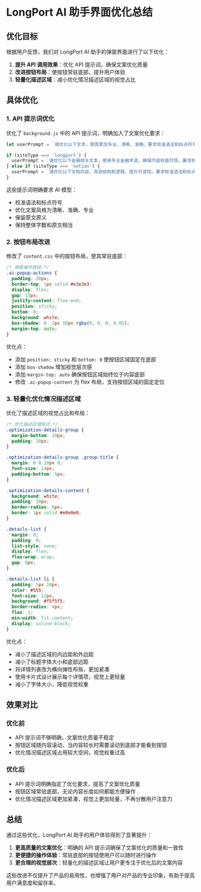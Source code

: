 # LongPort AI 助手界面优化总结

## 优化目标

根据用户反馈，我们对 LongPort AI 助手的弹窗界面进行了以下优化：

1. **提升 API 调用效果**：优化 API 提示词，确保文案优化质量
2. **改进按钮布局**：使按钮常驻底部，提升用户体验
3. **轻量化描述区域**：减小优化情况描述区域的视觉占比

## 具体优化

### 1. API 提示词优化

优化了 `background.js` 中的 API 提示词，明确加入了文案优化要求：

```javascript
let userPrompt = `请优化以下文本，使其更加专业、清晰、准确。要求校准语法和标点符号，优化文案风格为清晰、准确、专业，保留原文原义，整体字数和原文相当：\n\n${text}`;

if (siteType === 'longport') {
  userPrompt = `请优化以下金融相关文本，使用专业金融术语，确保内容权威可信。要求校准语法和标点符号，优化文案风格为清晰、准确、专业，保留原文原义，整体字数和原文相当：\n\n${text}`;
} else if (siteType === 'notion') {
  userPrompt = `请优化以下文档内容，改进结构和逻辑，提升可读性。要求校准语法和标点符号，优化文案风格为清晰、准确、专业，保留原文原义，整体字数和原文相当：\n\n${text}`;
}
```

这些提示词明确要求 AI 模型：
- 校准语法和标点符号
- 优化文案风格为清晰、准确、专业
- 保留原文原义
- 保持整体字数和原文相当

### 2. 按钮布局改进

修改了 `content.css` 中的按钮布局，使其常驻底部：

```css
/* 弹窗操作按钮 */
.ai-popup-actions {
  padding: 20px;
  border-top: 1px solid #e3e3e3;
  display: flex;
  gap: 15px;
  justify-content: flex-end;
  position: sticky;
  bottom: 0;
  background: white;
  box-shadow: 0 -2px 10px rgba(0, 0, 0, 0.05);
  margin-top: auto;
}
```

优化点：
- 添加 `position: sticky` 和 `bottom: 0` 使按钮区域固定在底部
- 添加 `box-shadow` 增加视觉层次感
- 添加 `margin-top: auto` 确保按钮区域始终位于内容底部
- 修改 `.ai-popup-content` 为 flex 布局，支持按钮区域的固定定位

### 3. 轻量化优化情况描述区域

优化了描述区域的视觉占比和布局：

```css
/* 优化描述区域样式 */
.optimization-details-group {
  margin-bottom: 10px;
  padding: 10px;
}

.optimization-details-group .group-title {
  margin: 0 0 10px 0;
  font-size: 14px;
  padding-bottom: 5px;
}

.optimization-details-content {
  background: white;
  padding: 10px;
  border-radius: 6px;
  border: 1px solid #e0e0e0;
}

.details-list {
  margin: 0;
  padding: 0;
  list-style: none;
  display: flex;
  flex-wrap: wrap;
  gap: 8px;
}

.details-list li {
  padding: 5px 10px;
  color: #555;
  font-size: 12px;
  background: #f5f5f5;
  border-radius: 4px;
  flex: 1;
  min-width: fit-content;
  display: inline-block;
}
```

优化点：
- 减小了描述区域的内边距和外边距
- 减小了标题字体大小和底部边距
- 将详情列表改为横向弹性布局，更加紧凑
- 使用卡片式设计展示每个详情项，视觉上更轻量
- 减小了字体大小，降低视觉权重

## 效果对比

### 优化前

- API 提示词不够明确，文案优化质量不稳定
- 按钮区域随内容滚动，当内容较长时需要滚动到底部才能看到按钮
- 优化情况描述区域占用较大空间，视觉权重过高

### 优化后

- API 提示词明确指定了优化要求，提高了文案优化质量
- 按钮区域常驻底部，无论内容长度如何都能方便操作
- 优化情况描述区域更加紧凑，视觉上更加轻量，不再分散用户注意力

## 总结

通过这些优化，LongPort AI 助手的用户体验得到了显著提升：

1. **更高质量的文案优化**：明确的 API 提示词确保了文案优化的质量和一致性
2. **更便捷的操作体验**：常驻底部的按钮使用户可以随时进行操作
3. **更合理的视觉层次**：轻量化的描述区域让用户更专注于优化后的文案内容

这些改进不仅提升了产品的易用性，也增强了用户对产品的专业印象，有助于提高用户满意度和留存率。
